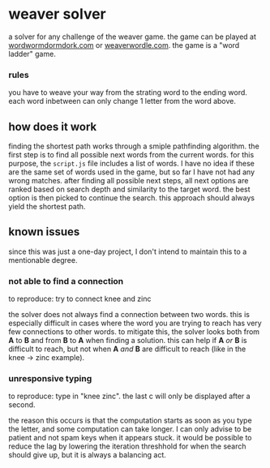 # weaver solver
a solver for any challenge of the weaver game. the game can be played at [wordwormdormdork.com](http://wordwormdormdork.com/) or [weaverwordle.com](http://weaverwordle.com/).
the game is a "word ladder" game.
### rules
you have to weave your way from the strating word to the ending word. each word inbetween can only change 1 letter from the word above.

## how does it work
finding the shortest path works through a smiple pathfinding algorithm. the first step is to find all possible next words from the current words. 
for this purpose, the `script.js` file includes a list of words. I have no idea if these are the same set of words used in the game,
but so far I have not had any wrong matches. after finding all possible next steps, all next options are ranked based on search depth and similarity to
the target word. the best option is then picked to continue the search. this approach should always yield the shortest path.

## known issues
since this was just a one-day project, I don't intend to maintain this to a mentionable degree.
### not able to find a connection
to reproduce: try to connect knee and zinc

the solver does not always find a connection between two words. this is especially difficult in cases where the word you are trying to reach has very few
connections to other words. to mitigate this, the solver looks both from **A** to **B** and from **B** to **A** when finding a solution. this can help if
**A** _or_ **B** is difficult to reach, but not when **A** _and_ **B** are difficult to reach (like in the knee -> zinc example).
### unresponsive typing
to reproduce: type in "knee zinc". the last c will only be displayed after a second.

the reason this occurs is that the computation starts as soon as you type the letter, and some computation can take longer. I can only advise to be patient
and not spam keys when it appears stuck. it would be possible to reduce the lag by lowering the iteration threshhold for when the search should give up, but
it is always a balancing act.